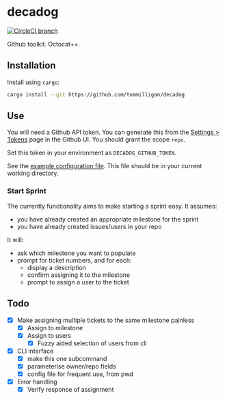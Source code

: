 # decadog

[![CircleCI branch](https://img.shields.io/circleci/project/github/tommilligan/decadog/master.svg)](https://circleci.com/gh/tommilligan/decadog)

Github toolkit. Octocat++.

## Installation

Install using `cargo`:

```bash
cargo install --git https://github.com/tommilligan/decadog
```

## Use

You will need a Github API token. You can generate this from the [Settings > Tokens](https://github.com/settings/tokens) page in the Github UI.
You should grant the scope `repo`.

Set this token in your environment as `DECADOG_GITHUB_TOKEN`.

See the [example configuration file](./tree/master/example/decadog.yml). This file should be in your current working directory.

### Start Sprint

The currently functionality aims to make starting a sprint easy. It assumes:

- you have already created an appropriate milestone for the sprint
- you have already created issues/users in your repo

It will:

- ask which milestone you want to populate
- prompt for ticket numbers, and for each:
  - display a description
  - confirm assigning it to the milestone
  - prompt to assign a user to the ticket

## Todo

- [x] Make assigning multiple tickets to the same milestone painless
  - [x] Assign to milestone
  - [x] Assign to users
    - [x] Fuzzy aided selection of users from cli
- [x] CLI interface
  - [x] make this one subcommand
  - [x] parameterise owner/repo fields
  - [x] config file for frequent use, from pwd
- [x] Error handling
  - [x] Verify response of assignment
